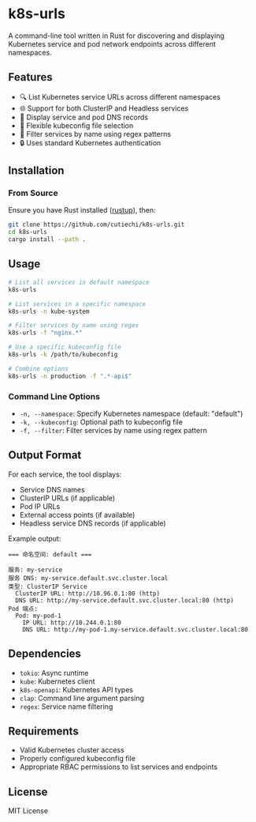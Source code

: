 # k8s-urls

A command-line tool written in Rust for discovering and displaying Kubernetes service and pod network endpoints across different namespaces.

## Features

- 🔍 List Kubernetes service URLs across different namespaces
- 🌐 Support for both ClusterIP and Headless services
- 📝 Display service and pod DNS records
- 🔧 Flexible kubeconfig file selection
- 🎯 Filter services by name using regex patterns
- 🔒 Uses standard Kubernetes authentication

## Installation

### From Source

Ensure you have Rust installed ([rustup](https://rustup.rs/)), then:

```bash
git clone https://github.com/cutiechi/k8s-urls.git
cd k8s-urls
cargo install --path .
```

## Usage

```bash
# List all services in default namespace
k8s-urls

# List services in a specific namespace
k8s-urls -n kube-system

# Filter services by name using regex
k8s-urls -f "nginx.*"

# Use a specific kubeconfig file
k8s-urls -k /path/to/kubeconfig

# Combine options
k8s-urls -n production -f ".*-api$"
```

### Command Line Options

- `-n, --namespace`: Specify Kubernetes namespace (default: "default")
- `-k, --kubeconfig`: Optional path to kubeconfig file
- `-f, --filter`: Filter services by name using regex pattern

## Output Format

For each service, the tool displays:
- Service DNS names
- ClusterIP URLs (if applicable)
- Pod IP URLs
- External access points (if available)
- Headless service DNS records (if applicable)

Example output:
```
=== 命名空间: default ===

服务: my-service
服务 DNS: my-service.default.svc.cluster.local
类型: ClusterIP Service
  ClusterIP URL: http://10.96.0.1:80 (http)
  DNS URL: http://my-service.default.svc.cluster.local:80 (http)
Pod 端点:
  Pod: my-pod-1
    IP URL: http://10.244.0.1:80
    DNS URL: http://my-pod-1.my-service.default.svc.cluster.local:80
```

## Dependencies

- `tokio`: Async runtime
- `kube`: Kubernetes client
- `k8s-openapi`: Kubernetes API types
- `clap`: Command line argument parsing
- `regex`: Service name filtering

## Requirements

- Valid Kubernetes cluster access
- Properly configured kubeconfig file
- Appropriate RBAC permissions to list services and endpoints

## License

MIT License

